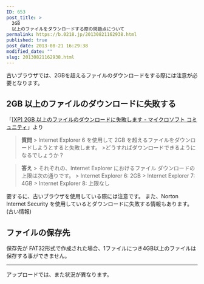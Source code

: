 ```yaml
---
ID: 653
post_title: >
  2GB
  以上のファイルをダウンロードする際の問題点について
permalink: https://b.0218.jp/20130821162938.html
published: true
post_date: 2013-08-21 16:29:38
modified_date: ""
slug: 20130821162938.html
---
```

古いブラウザでは、2GBを超えるファイルのダウンロードをする際には注意が必要となります。

<!--more-->

<h2>2GB 以上のファイルのダウンロードに失敗する</h2>
<p>「<a href="http://goo.gl/0pxfRd" target="_blank">[XP] 2GB 以上のファイルのダウンロードに失敗します - マイクロソフト コミュニティ</a>」より
<BLOCKQUOTE><b>質問</b>
> Internet Explorer 6 を使用して 2GB を超えるファイルをダウンロードしようとすると失敗します。
>どうすればダウンロードできるようになるでしょうか ?</BLOCKQUOTE> 
<BLOCKQUOTE><b>答え</b>
> それぞれの、Internet Explorer におけるファイル ダウンロードの上限は次の通りです。
> Internet Explorer 6: 2GB
> Internet Explorer 7: 4GB
> Internet Explorer 8: 上限なし </BLOCKQUOTE>
</p>
要するに、古いブラウザを使用している際には注意です。
また、Norton Internet Security を使用しているとダウンロードに失敗する情報もあります。(古い情報)

<h2>ファイルの保存先</h2>
保存先が FAT32形式で作成された場合、1ファイルにつき4GB以上のファイルは保存する事ができません。

<hr>
アップロードでは、また状況が異なります。
